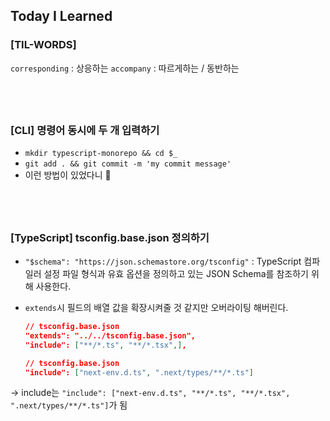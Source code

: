 ## Today I Learned

### [TIL-WORDS]

`corresponding` : 상응하는
`accompany` : 따르게하는 / 동반하는

## <br />

### [CLI] 명령어 동시에 두 개 입력하기

- `mkdir typescript-monorepo && cd $_`
- `git add . && git commit -m 'my commit message'`
- 이런 방법이 있었다니 👀

## <br />

### [TypeScript] tsconfig.base.json 정의하기

- `"$schema": "https://json.schemastore.org/tsconfig"` : TypeScript 컴파일러 설정 파일 형식과 유효 옵션을 정의하고 있는 JSON Schema를 참조하기 위해 사용한다.
- `extends`시 필드의 배열 값을 확장시켜줄 것 같지만 오버라이팅 해버린다.

  ```json
  // tsconfig.base.json
  "extends": "../../tsconfig.base.json",
  "include": ["**/*.ts", "**/*.tsx",],
  ```

  ```json
  // tsconfig.base.json
  "include": ["next-env.d.ts", ".next/types/**/*.ts"]
  ```

-> include는 `"include": ["next-env.d.ts", "**/*.ts", "**/*.tsx", ".next/types/**/*.ts"]`가 됨
